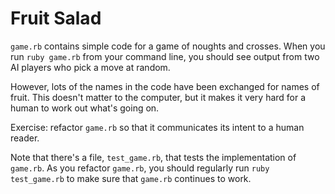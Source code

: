 # Fruit Salad

`game.rb` contains simple code for a game of noughts and crosses.  When you run
`ruby game.rb` from your command line, you should see output from two AI
players who pick a move at random.

However, lots of the names in the code have been exchanged for names of fruit.
This doesn't matter to the computer, but it makes it very hard for a human to
work out what's going on.

Exercise: refactor `game.rb` so that it communicates its intent to a human
reader.

Note that there's a file, `test_game.rb`, that tests the implementation of
`game.rb`.  As you refactor `game.rb`, you should regularly run `ruby
test_game.rb` to make sure that `game.rb` continues to work.
